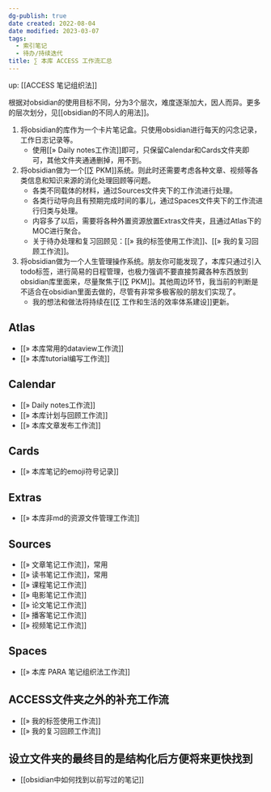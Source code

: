 ```yaml
---
dg-publish: true
date created: 2022-08-04
date modified: 2023-03-07
tags:
  - 索引笔记
  - 待办/持续迭代
title: ∑ 本库 ACCESS 工作流汇总
---
```


up: [[ACCESS 笔记组织法]]

根据对obsidian的使用目标不同，分为3个层次，难度逐渐加大，因人而异。更多的层次划分，见[[obsidian的不同人的用法]]。

1. 将obsidian的库作为一个卡片笔记盒。只使用obsidian进行每天的闪念记录，工作日志记录等。
	- 使用[[» Daily notes工作流]]即可，只保留Calendar和Cards文件夹即可，其他文件夹通通删掉，用不到。
2. 将obsidian做为一个[[∑ PKM]]系统。则此时还需要考虑各种文章、视频等各类信息和知识来源的消化处理回顾等问题。
	- 各类不同载体的材料，通过Sources文件夹下的工作流进行处理。
	- 各类行动导向且有预期完成时间的事儿，通过Spaces文件夹下的工作流进行归类与处理。
	- 内容多了以后，需要将各种外置资源放置Extras文件夹，且通过Atlas下的MOC进行聚合。
	- 关于待办处理和复习回顾见：[[» 我的标签使用工作流]]、[[» 我的复习回顾工作流]]。
3. 将obsidian做为一个人生管理操作系统。朋友你可能发现了，本库只通过引入todo标签，进行简易的日程管理，也极力强调不要直接剪藏各种东西放到obsidian库里面来，尽量聚焦于[[∑ PKM]]。其他周边环节，我当前的判断是不适合在obsidian里面去做的，尽管有非常多极客般的朋友们实现了。
	- 我的想法和做法将持续在[[∑ 工作和生活的效率体系建设]]更新。

## Atlas

- [[» 本库常用的dataview工作流]]
- [[» 本库tutorial编写工作流]]

## Calendar

- [[» Daily notes工作流]]
- [[» 本库计划与回顾工作流]]
- [[» 本库文章发布工作流]]

## Cards

- [[» 本库笔记的emoji符号记录]]

## Extras

- [[» 本库非md的资源文件管理工作流]]

## Sources

- [[» 文章笔记工作流]]，常用
- [[» 读书笔记工作流]]，常用
- [[» 课程笔记工作流]]
- [[» 电影笔记工作流]]
- [[» 论文笔记工作流]]
- [[» 播客笔记工作流]]
- [[» 视频笔记工作流]]

## Spaces

- [[» 本库 PARA 笔记组织法工作流]]

## ACCESS文件夹之外的补充工作流

- [[» 我的标签使用工作流]]
- [[» 我的复习回顾工作流]]

## 设立文件夹的最终目的是结构化后方便将来更快找到

- [[obsidian中如何找到以前写过的笔记]]
